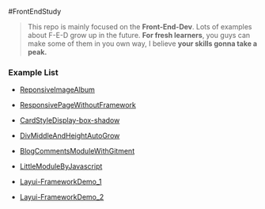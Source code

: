 #FrontEndStudy

> This repo is mainly focused on the **Front-End-Dev**. Lots of examples about F-E-D grow up in the future.
**For fresh learners**, you guys can make some of them in you own way, I believe **your skills gonna take a peak.**  

### Example List
* [ReponsiveImageAlbum](https://acarat.coding.me/FrontEndStudy/album.html)

* [ResponsivePageWithoutFramework](https://acarat.coding.me/FrontEndStudy/responsive.html)

* [CardStyleDisplay-box-shadow](https://acarat.coding.me/FrontEndStudy//card.html)

* [DivMiddleAndHeightAutoGrow](https://acarat.coding.me/FrontEndStudy/div-middle.html)

* [BlogCommentsModuleWithGitment](https://hongwing.gitee.io/commentsgitee)

* [LittleModuleByJavascript](https://acarat.coding.me/FrontEndStudy/Comments.html)

* [Layui-FrameworkDemo_1](https://acarat.coding.me/FrontEndStudy)

* [Layui-FrameworkDemo_2](https://acarat.coding.me/FrontEndStudy/OOP)
